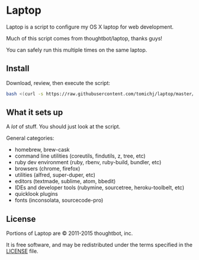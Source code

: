 Laptop
======

Laptop is a script to configure my OS X laptop for web development.

Much of this script comes from thoughtbot/laptop, thanks guys!

You can safely run this multiple times on the same laptop.


Install
-------

Download, review, then execute the script:

```sh
bash <(curl -s https://raw.githubusercontent.com/tomichj/laptop/master/mac)
```


What it sets up
---------------
A *lot* of stuff. You should just look at the script.

General categories: 
* homebrew, brew-cask
* command line utilities (coreutils, findutils, z, tree, etc)
* ruby dev environment (ruby, rbenv, ruby-build, bundler, etc)
* browsers (chrome, firefox)
* utilities (alfred, super-duper, etc)
* editors (textmade, sublime, atom, bbedit)
* IDEs and developer tools (rubymine, sourcetree, heroku-toolbelt, etc)
* quicklook plugins
* fonts (inconsolata, sourcecode-pro)


License
-------

Portions of Laptop are © 2011-2015 thoughtbot, inc.

It is free software, 
and may be redistributed under the terms specified in the [LICENSE] file.

[LICENSE]: LICENSE

